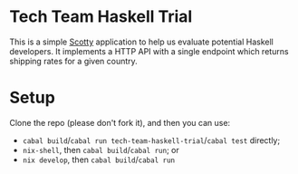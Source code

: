 # Tech Team Haskell Trial

This is a simple [Scotty](https://hackage.haskell.org/package/scotty)
application to help us evaluate potential Haskell developers. It
implements a HTTP API with a single endpoint which returns shipping
rates for a given country.

# Setup

Clone the repo (please don't fork it), and then you can use:

* `cabal build`/`cabal run tech-team-haskell-trial`/`cabal test` directly;
* `nix-shell`, then `cabal build`/`cabal run`; or
* `nix develop`, then `cabal build`/`cabal run`
